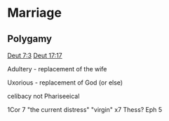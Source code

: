 # Marriage


## Polygamy

[Deut 7:3]()
[Deut 17:17]()


Adultery - replacement of the wife

Uxorious - replacement of God (or else)


celibacy
	not Phariseeical


1Cor 7
	"the current distress"
	"virgin" x7
Thess?
Eph 5
